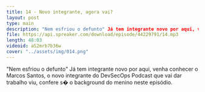```yaml
---
title: 14 - Novo integrante, agora vai?
layout: post
type: main
description: "Nem esfriou o defunto" Já tem integrante novo por aqui, venha conhecer o Marcos Santos, o novo integrante do DevSecOps Podcast que vai dar trabalho viu, confere s� o background do menino neste episódio.
file: https://api.spreaker.com/download/episode/44229791/14.mp3
length: 48:03
videoid: aS2mrb7b36w
cover: "../assets/img/014.png"
---
```


"Nem esfriou o defunto" Já tem integrante novo por aqui, venha conhecer o Marcos Santos, o novo integrante do DevSecOps Podcast que vai dar trabalho viu, confere s� o background do menino neste episódio.